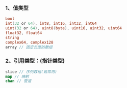 ### 1、值类型

```go
bool
int(32 or 64), int8, int16, int32, int64
uint(32 or 64), uint8(byte), uint16, uint32, uint64
float32, float64
string
complex64, complex128
array // 固定长度的数组
```

### 2、引用类型：(指针类型)

```go
slice // 序列数组(最常用)
map // 映射
chan // 管道
```



















